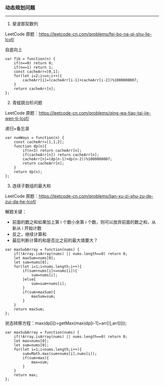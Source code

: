 ### 动态规划问题

---

1. 斐波那契数列

LeetCode 原题：https://leetcode-cn.com/problems/fei-bo-na-qi-shu-lie-lcof/

自底向上

```
var fib = function(n) {
    if(n==0) return 0;
    if(n==1) return 1;
    const cacheArr=[0,1];
    for(let i=2;i<=n;i++){
        cacheArr[i]=(cacheArr[i-1]+cacheArr[i-2])%1000000007;
    }
    return cacheArr[n];
};
```

2. 青蛙跳台阶问题

LeetCode 原题：https://leetcode-cn.com/problems/qing-wa-tiao-tai-jie-wen-ti-lcof/

递归+备忘录

```
var numWays = function(n) {
    const cacheArr=[1,1,2];
    function dp(n){
        if(n<3) return cacheArr[n];
        if(cacheArr[n]) return cacheArr[n];
        cacheArr[n]=(dp(n-1)+dp(n-2))%1000000007;
        return cacheArr[n];
    }
    return dp(n);
};
```

3. 连续子数组的最大和

LeetCode 原题：https://leetcode-cn.com/problems/lian-xu-zi-shu-zu-de-zui-da-he-lcof/

解题关键：

- 前面的数之和如果加上第 i 个数小余第 i 个数，则可以放弃前面的数之和，从新从 i 开始计数
- 反之，继续计算和
- 最后判断计算的和是否比之前的最大值要大？

```
var maxSubArray = function(nums) {
    if(!Array.isArray(nums) || nums.length==0) return 0;
    let maxSum=nums[0];
    let sum=nums[0];
    for(let i=1;i<nums.length;i++){
        if(sum+nums[i]<=nums[i]){
            sum=nums[i];
        }else{
            sum=sum+nums[i];
        }
        if(sum>maxSum){
            maxSum=sum;
        }
    }
    return maxSum;
};
```

状态转移方程：max(dp[i])=getMax(max(dp[i-1]+arr[i],arr[i]));

```
var maxSubArray = function(nums) {
    if(!Array.isArray(nums) || nums.length==0) return 0;
    let max=nums[0];
    let sum=nums[0];
    for(let i=1;i<nums.length;i++){
        sum=Math.max(sum+nums[i],nums[i]);
        if(sum>max){
            max=sum;
        }
    }
    return max;
};
```
